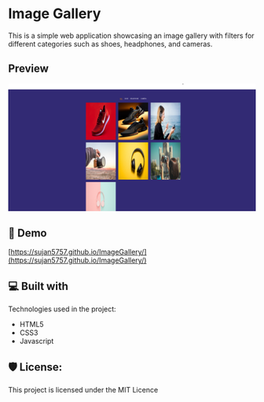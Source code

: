 # Image Gallery

This is a simple web application showcasing an image gallery with filters for different categories such as shoes, headphones, and cameras.

## Preview

![Header Image Gallery](gallery.png)


<h2>🚀 Demo</h2>

[https://sujan5757.github.io/ImageGallery/](https://sujan5757.github.io/ImageGallery/)

<h2>💻 Built with</h2>

Technologies used in the project:

*   HTML5
*   CSS3
*   Javascript

<h2>🛡️ License:</h2>

This project is licensed under the MIT Licence

